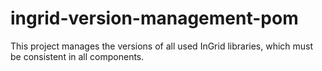 # ingrid-version-management-pom
This project manages the versions of all used InGrid libraries, which must be consistent in all components.
